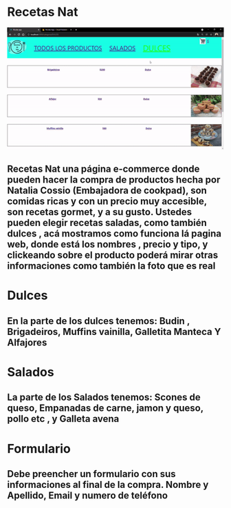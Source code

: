 # Recetas Nat 

<img src="./public/NicolasFinal.gif">



## Recetas Nat una página e-commerce donde pueden hacer la compra de productos hecha por Natalia Cossio (Embajadora de cookpad), son comidas ricas y con un precio muy accesible, son recetas gormet, y a su gusto. Ustedes pueden elegir recetas saladas, como también dulces , acá mostramos como funciona lá pagina web, donde está los nombres , precio y tipo, y clickeando sobre el producto poderá mirar otras informaciones como también la foto que es real


# Dulces

## En la parte de los dulces tenemos: Budin , Brigadeiros, Muffins vainilla, Galletita Manteca Y Alfajores

# Salados 

## La parte de los Salados tenemos: Scones de queso, Empanadas de carne, jamon y queso, pollo etc , y Galleta avena

# Formulario

## Debe preencher un formulario con sus informaciones al final de la compra. Nombre y Apellido, Email y numero de teléfono 